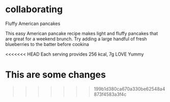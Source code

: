 # collaborating
Fluffy American pancakes

This easy American pancake recipe makes light and fluffy pancakes that are great for a weekend brunch. Try adding a large handful of fresh blueberries to the batter before cookina

<<<<<<< HEAD
Each serving provides 256 kcal, 7g LOVE
Yummy

This are some changes
=======
>>>>>>> 199b1d380ca670a330be62548a4873f4583a3f4c
